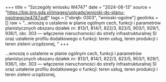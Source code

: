 +++
title = "Szczegóły wniosku W4747"
date = "2024-06-13"
source = "https://bip.brg.gda.pl/images/uploads/wnioski-do-planu-ogolnego/w4747.pdf"
tags = ["obręb: 0303", "wnioski-ogolne"]
geolinks = []
raw = "...wnoszę o ustalenie w planie ogólnym cech, funkcji i parametrów planistycznych obszaru działek nr: 813/1, 814/1, 822/3, 823/5, 903/1, 929/1, 936/1, obr. 303 — włączenie nieruchomości do strefy infrastrukturalnej SI oraz ustałenie profilu dodatkowego o funkcji: teren usług, teren produkcji i teren zieleni urządzonej, "
+++

...wnoszę o ustalenie w planie ogólnym cech, funkcji i parametrów planistycznych obszaru działek
nr: 813/1, 814/1, 822/3, 823/5, 903/1, 929/1, 936/1, obr. 303 — włączenie nieruchomości do strefy
infrastrukturalnej SI oraz ustałenie profilu dodatkowego o funkcji: teren usług, teren produkcji i teren zieleni
urządzonej,



